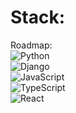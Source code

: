 
# Stack:


Roadmap:\
![Python](https://img.shields.io/badge/python-3670A0?style=for-the-badge&logo=python&logoColor=ffdd54)\
![Django](https://img.shields.io/badge/django-%23092E20.svg?style=for-the-badge&logo=django&logoColor=white)\
![JavaScript](https://img.shields.io/badge/javascript-%23323330.svg?style=for-the-badge&logo=javascript&logoColor=%23F7DF1E)\
![TypeScript](https://img.shields.io/badge/typescript-%23007ACC.svg?style=for-the-badge&logo=typescript&logoColor=white)\
![React](https://img.shields.io/badge/react-%2320232a.svg?style=for-the-badge&logo=react&logoColor=%2361DAFB)
